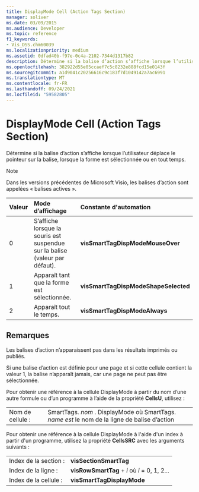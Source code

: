 ```yaml
---
title: DisplayMode Cell (Action Tags Section)
manager: soliver
ms.date: 03/09/2015
ms.audience: Developer
ms.topic: reference
f1_keywords:
- Vis_DSS.chm60039
ms.localizationpriority: medium
ms.assetid: 0dfad40b-f97e-0c4a-2102-7344d1317b82
description: Détermine si la balise d’action s’affiche lorsque l’utilisateur déplace le pointeur sur la balise, lorsque la forme est sélectionnée ou en tout temps.
ms.openlocfilehash: 382922d55e05ccaef7c5c8232e888fcd15e0143f
ms.sourcegitcommit: a1d9041c20256616c9c183f7d1049142a7ac6991
ms.translationtype: MT
ms.contentlocale: fr-FR
ms.lasthandoff: 09/24/2021
ms.locfileid: "59582805"
---
```

# <a name="displaymode-cell-action-tags-section"></a>DisplayMode Cell (Action Tags Section)

Détermine si la balise d’action s’affiche lorsque l’utilisateur déplace le pointeur sur la balise, lorsque la forme est sélectionnée ou en tout temps.
  
> [!NOTE]
> Dans les versions précédentes de Microsoft Visio, les balises d’action sont appelées « balises actives ». 
  
|**Valeur**|**Mode d’affichage**|**Constante d'automation**|
|:-----|:-----|:-----|
| 0  <br/> | S’affiche lorsque la souris est suspendue sur la balise (valeur par défaut).  <br/> |**visSmartTagDispModeMouseOver** <br/> |
| 1  <br/> | Apparaît tant que la forme est sélectionnée.  <br/> |**visSmartTagDispModeShapeSelected** <br/> |
| 2  <br/> | Apparaît tout le temps.  <br/> |**visSmartTagDispModeAlways** <br/> |
   
## <a name="remarks"></a>Remarques

Les balises d’action n’apparaissent pas dans les résultats imprimés ou publiés. 
  
Si une balise d’action est définie pour une page et si cette cellule contient la valeur 1, la balise n’apparaît jamais, car une page ne peut pas être sélectionnée. 
  
Pour obtenir une référence à la cellule DisplayMode à partir du nom d’une autre formule ou d’un programme à l’aide de la propriété **CellsU**, utilisez : 
  
|||
|:-----|:-----|
| Nom de cellule :  <br/> | SmartTags.  *nom*  . DisplayMode où SmartTags. *name est*  le nom de la ligne de balise d’action  <br/> |
   
Pour obtenir une référence à la cellule DisplayMode à l'aide d'un index à partir d'un programme, utilisez la propriété **CellsSRC** avec les arguments suivants : 
  
|||
|:-----|:-----|
| Index de la section :  <br/> |**visSectionSmartTag** <br/> |
| Index de la ligne :  <br/> |**visRowSmartTag**  +   *i* où *i* = 0, 1, 2...  <br/> |
| Index de la cellule :  <br/> |**visSmartTagDisplayMode** <br/> |
   

